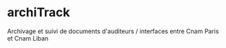 archiTrack
==========

Archivage et suivi de documents d'auditeurs / interfaces entre Cnam Paris et Cnam Liban
